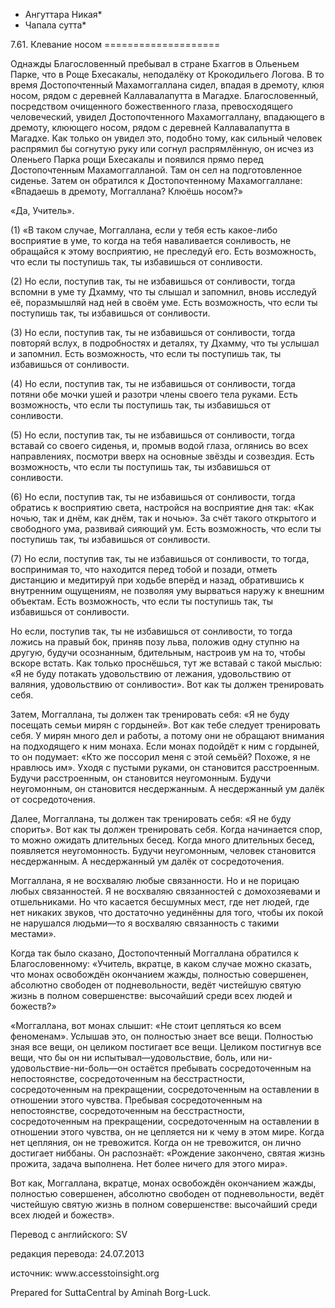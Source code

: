 * Ангуттара Никая*
* Чапала сутта*

7\.61\. Клевание носом
\=\=\=\=\=\=\=\=\=\=\=\=\=\=\=\=\=\=\=\=

Однажды Благословенный пребывал в стране Бхаггов в Ольеньем Парке, что в Роще Бхесакалы, неподалёку от Крокодильего Логова\. В то время Достопочтенный Махамоггаллана сидел, впадая в дремоту, клюя носом, рядом с деревней Каллавалапутта в Магадхе\. Благословенный, посредством очищенного божественного глаза, превосходящего человеческий, увидел Достопочтенного Махамоггаллану, впадающего в дремоту, клюющего носом, рядом с деревней Каллавалапутта в Магадхе\. Как только он увидел это, подобно тому, как сильный человек распрямил бы согнутую руку или согнул распрямлённую, он исчез из Оленьего Парка рощи Бхесакалы и появился прямо перед Достопочтенным Махамоггалланой\. Там он сел на подготовленное сиденье\. Затем он обратился к Достопочтенному Махамоггаллане: «Впадаешь в дремоту, Моггаллана? Клюёшь носом?»

«Да, Учитель»\.

\(1\) «В таком случае, Моггаллана, если у тебя есть какое\-либо восприятие в уме, то когда на тебя наваливается сонливость, не обращайся к этому восприятию, не преследуй его\. Есть возможность, что если ты поступишь так, ты избавишься от сонливости\.

\(2\) Но если, поступив так, ты не избавишься от сонливости, тогда вспомни в уме ту Дхамму, что ты слышал и запомнил, вновь исследуй её, поразмышляй над ней в своём уме\. Есть возможность, что если ты поступишь так, ты избавишься от сонливости\.

\(3\) Но если, поступив так, ты не избавишься от сонливости, тогда повторяй вслух, в подробностях и деталях, ту Дхамму, что ты услышал и запомнил\. Есть возможность, что если ты поступишь так, ты избавишься от сонливости\.

\(4\) Но если, поступив так, ты не избавишься от сонливости, тогда потяни обе мочки ушей и разотри члены своего тела руками\. Есть возможность, что если ты поступишь так, ты избавишься от сонливости\.

\(5\) Но если, поступив так, ты не избавишься от сонливости, тогда вставай со своего сиденья, и, промыв водой глаза, оглянись во всех направлениях, посмотри вверх на основные звёзды и созвездия\. Есть возможность, что если ты поступишь так, ты избавишься от сонливости\.

\(6\) Но если, поступив так, ты не избавишься от сонливости, тогда обратись к восприятию света, настройся на восприятие дня так: «Как ночью, так и днём, как днём, так и ночью»\. За счёт такого открытого и свободного ума, развивай сияющий ум\. Есть возможность, что если ты поступишь так, ты избавишься от сонливости\.

\(7\) Но если, поступив так, ты не избавишься от сонливости, то тогда, воспринимая то, что находится перед тобой и позади, отметь дистанцию и медитируй при ходьбе вперёд и назад, обратившись к внутренним ощущениям, не позволяя уму вырваться наружу к внешним объектам\. Есть возможность, что если ты поступишь так, ты избавишься от сонливости\.

Но если, поступив так, ты не избавишься от сонливости, то тогда ложись на правый бок, приняв позу льва, положив одну ступню на другую, будучи осознанным, бдительным, настроив ум на то, чтобы вскоре встать\. Как только проснёшься, тут же вставай с такой мыслью: «Я не буду потакать удовольствию от лежания, удовольствию от валяния, удовольствию от сонливости»\. Вот как ты должен тренировать себя\.

Затем, Моггаллана, ты должен так тренировать себя: «Я не буду посещать семьи мирян с гордыней»\. Вот как тебе следует тренировать себя\. У мирян много дел и работы, а потому они не обращают внимания на подходящего к ним монаха\. Если монах подойдёт к ним с гордыней, то он подумает: «Кто же поссорил меня с этой семьёй? Похоже, я не нравлюсь им»\. Уходя с пустыми руками, он становится расстроенным\. Будучи расстроенным, он становится неугомонным\. Будучи неугомонным, он становится несдержанным\. А несдержанный ум далёк от сосредоточения\.

Далее, Моггаллана, ты должен так тренировать себя: «Я не буду спорить»\. Вот как ты должен тренировать себя\. Когда начинается спор, то можно ожидать длительных бесед\. Когда много длительных бесед, появляется неугомонность\. Будучи неугомонным, человек становится несдержанным\. А несдержанный ум далёк от сосредоточения\.

Моггаллана, я не восхваляю любые связанности\. Но и не порицаю любых связанностей\. Я не восхваляю связанностей с домохозяевами и отшельниками\. Но что касается бесшумных мест, где нет людей, где нет никаких звуков, что достаточно уединённы для того, чтобы их покой не нарушался людьми—то я восхваляю связанность с такими местами»\.

Когда так было сказано, Достопочтенный Моггаллана обратился к Благословенному: «Учитель, вкратце, в каком случае можно сказать, что монах освобождён окончанием жажды, полностью совершенен, абсолютно свободен от подневольности, ведёт чистейшую святую жизнь в полном совершенстве: высочайший среди всех людей и божеств?»

«Моггаллана, вот монах слышит: «Не стоит цепляться ко всем феноменам»\. Услышав это, он полностью знает все вещи\. Полностью зная все вещи, он целиком постигает все вещи\. Целиком постигнув все вещи, что бы он ни испытывал—удовольствие, боль, или ни\-удовольствие\-ни\-боль—он остаётся пребывать сосредоточенным на непостоянстве, сосредоточенным на бесстрастности, сосредоточенным на прекращении, сосредоточенным на оставлении в отношении этого чувства\. Пребывая сосредоточенным на непостоянстве, сосредоточенным на бесстрастности, сосредоточенным на прекращении, сосредоточенным на оставлении в отношении этого чувства, он не цепляется ни к чему в этом мире\. Когда нет цепляния, он не тревожится\. Когда он не тревожится, он лично достигает ниббаны\. Он распознаёт: «Рождение закончено, святая жизнь прожита, задача выполнена\. Нет более ничего для этого мира»\.

Вот как, Моггаллана, вкратце, монах освобождён окончанием жажды, полностью совершенен, абсолютно свободен от подневольности, ведёт чистейшую святую жизнь в полном совершенстве: высочайший среди всех людей и божеств»\.

Перевод с английского: SV

редакция перевода: 24\.07\.2013

источник: www\.accesstoinsight\.org

Prepared for SuttaCentral by Aminah Borg\-Luck\.